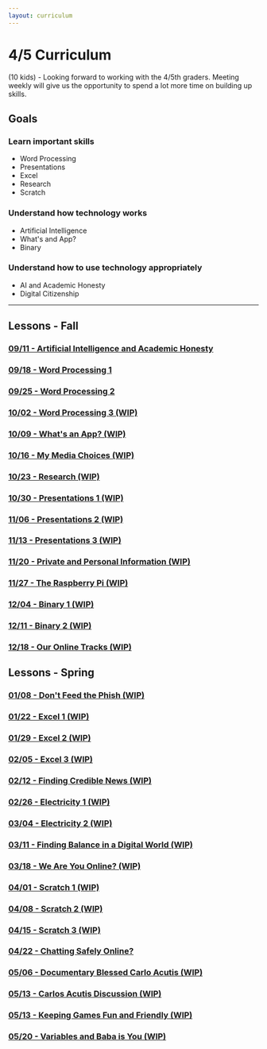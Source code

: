 ```yaml
---
layout: curriculum
---
```


# 4/5 Curriculum

(10 kids) - Looking forward to working with the 4/5th graders.  Meeting weekly will give us the opportunity to spend a lot more time on building up skills.

## Goals

### Learn important skills

* Word Processing
* Presentations
* Excel
* Research
* Scratch


### Understand how technology works

* Artificial Intelligence
* What's and App?
* Binary


### Understand how to use technology appropriately

* AI and Academic Honesty
* Digital Citizenship

---

## Lessons - Fall

### [09/11 - Artificial Intelligence and Academic Honesty](ai_and_academic_honesty.md)

### [09/18 - Word Processing 1](word_processing_1.md)

### [09/25 - Word Processing 2](word_processing_2.md)

### [10/02 - Word Processing 3 (WIP)](word_processing_3.md)

### [10/09 - What's an App? (WIP)]()

### [10/16 - My Media Choices (WIP)]()

### [10/23 - Research (WIP)]()

### [10/30 - Presentations 1 (WIP)]()

### [11/06 - Presentations 2 (WIP)]()

### [11/13 - Presentations 3 (WIP)]()

### [11/20 - Private and Personal Information (WIP)]()

### [11/27 - The Raspberry Pi (WIP)]()

### [12/04 - Binary 1 (WIP)]()

### [12/11 - Binary 2 (WIP)]()

### [12/18 - Our Online Tracks (WIP)]()

## Lessons - Spring

### [01/08 - Don't Feed the Phish (WIP)]()

### [01/22 - Excel 1 (WIP)]()

### [01/29 - Excel 2 (WIP)]()

### [02/05 - Excel 3 (WIP)]()

### [02/12 - Finding Credible News (WIP)]()

### [02/26 - Electricity 1 (WIP)]()

### [03/04 - Electricity 2 (WIP)]()

### [03/11 - Finding Balance in a Digital World (WIP)]()

### [03/18 - We Are You Online? (WIP)]()

### [04/01 - Scratch 1 (WIP)]()

### [04/08 - Scratch 2 (WIP)]()

### [04/15 - Scratch 3 (WIP)]()

### [04/22 - Chatting Safely Online?]()

### [05/06 - Documentary Blessed Carlo Acutis (WIP)]()

### [05/13 - Carlos Acutis Discussion (WIP)]()

### [05/13 - Keeping Games Fun and Friendly (WIP)]()

### [05/20 - Variables and Baba is You (WIP)]()
